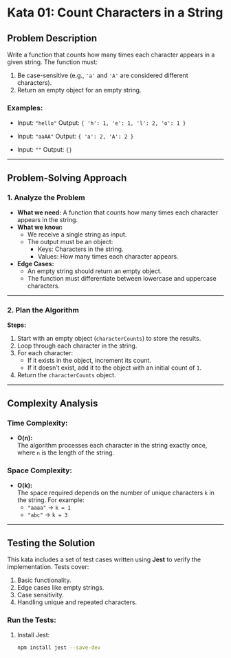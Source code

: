 # Kata 01: Count Characters in a String

## Problem Description

Write a function that counts how many times each character appears in a given string. The function must:

1. Be case-sensitive (e.g., `'a'` and `'A'` are considered different characters).
2. Return an empty object for an empty string.

### Examples:
- Input: `"hello"`
  Output: `{ 'h': 1, 'e': 1, 'l': 2, 'o': 1 }`

- Input: `"aaAA"`
  Output: `{ 'a': 2, 'A': 2 }`

- Input: `""`
  Output: `{}`

---

## Problem-Solving Approach

### 1. Analyze the Problem
- **What we need:** A function that counts how many times each character appears in the string.
- **What we know:**
  - We receive a single string as input.
  - The output must be an object:
    - Keys: Characters in the string.
    - Values: How many times each character appears.
- **Edge Cases:**
  - An empty string should return an empty object.
  - The function must differentiate between lowercase and uppercase characters.

---

### 2. Plan the Algorithm

**Steps:**
1. Start with an empty object (`characterCounts`) to store the results.
2. Loop through each character in the string.
3. For each character:
   - If it exists in the object, increment its count.
   - If it doesn’t exist, add it to the object with an initial count of `1`.
4. Return the `characterCounts` object.

---

## Complexity Analysis

### Time Complexity:
- **O(n):**  
  The algorithm processes each character in the string exactly once, where `n` is the length of the string.

### Space Complexity:
- **O(k):**  
  The space required depends on the number of unique characters `k` in the string. For example:
  - `"aaaa"` → `k = 1`
  - `"abc"` → `k = 3`

---

## Testing the Solution

This kata includes a set of test cases written using **Jest** to verify the implementation. Tests cover:
1. Basic functionality.
2. Edge cases like empty strings.
3. Case sensitivity.
4. Handling unique and repeated characters.

### Run the Tests:
1. Install Jest:
   ```bash
   npm install jest --save-dev
